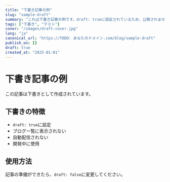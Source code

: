 ```yaml
---
title: "下書き記事の例"
slug: "sample-draft"
summary: "これは下書き記事の例です。draft: trueに設定されているため、公開されません。"
tags: ["下書き", "テスト"]
cover: "/images/draft-cover.jpg"
lang: "ja"
canonical_url: "https://TODO: あなたのドメイン.com/blog/sample-draft"
publish_on: []
draft: true
created_at: "2025-01-01"
---
```


# 下書き記事の例

この記事は下書きとして作成されています。

## 下書きの特徴

- `draft: true`に設定
- ブログ一覧に表示されない
- 自動配信されない
- 開発中に使用

## 使用方法

記事の準備ができたら、`draft: false`に変更してください。
